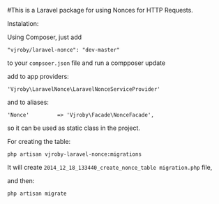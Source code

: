 #This is a Laravel package for using Nonces for HTTP Requests.

Instalation:

Using Composer, just add 
```
"vjroby/laravel-nonce": "dev-master"
```
to your `compsoer.json` file and run a compposer update

add to app providers:

```
'Vjroby\LaravelNonce\LaravelNonceServiceProvider'
```

and to aliases:

```
'Nonce'			=> 'Vjroby\Facade\NonceFacade',
```

so it can be used as static class in the project.

For creating the table:

`php artisan vjroby-laravel-nonce:migrations`

It will create `2014_12_18_133440_create_nonce_table migration.php` file,

and then:

`php artisan migrate`


